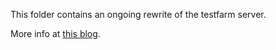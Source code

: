 This folder contains an ongoing rewrite of the testfarm server.

More info at [this blog][here].

[here]: http://canvoki.net/coder/blog/2013-03-21-refactoring-the-testfarm-server.html




